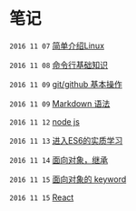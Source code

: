 #  笔记
`2016 11 07`
[简单介绍Linux](./da/1107.md)


`2016 11 08`
[命令行基础知识](./da/1108.md)


`2016 11 09`
[git/github 基本操作](./da/1109.md)

`2016 11 09`
[Markdown 语法](./da/down.md)

`2016 11 12`
[node js](./da/1112.md)

`2016 11 13`
[进入ES6的实质学习](./da/1113.md)

`2016 11 14`
[面向对象，继承](./da/1114.md)

`2016 11 15`
[面向对象的 keyword](.da/1115.md)

`2016 11 15`
[React](.da/1116.md)
